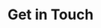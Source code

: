 ---
permalink: '/contact-us'
layout: contactus
title: Get in Touch
heading: Get in Touch
subheading: >
 To know more about our Recruitment Solutions and how we can <br>
 help you, reach out to us here. 
label-name: Your Name
label-email: Your Email Address
label-number: Your Phone Number
label-message: Message(Optional)
---